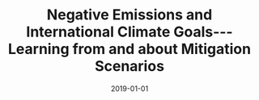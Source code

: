 ---
title: "Negative Emissions and International Climate Goals---Learning from and about Mitigation Scenarios"
collection: publications
permalink: /publications/28
date: 2019-01-01
venue: "Climatic Change"
citation: "Hilaire, Jérôme, Minx, Jan C., <b>Callaghan, Max W.</b>, Edmonds, Jae, Luderer, Gunnar, Nemet, Gregory F., Rogelj, Joeri, del Mar Zamora, Maria. (2019). &quot;Negative Emissions and International Climate Goals---Learning from and about Mitigation Scenarios.&quot; <i>Climatic Change</i>. 157(2)."
doi: "10.1007/s10584-019-02516-4"
---